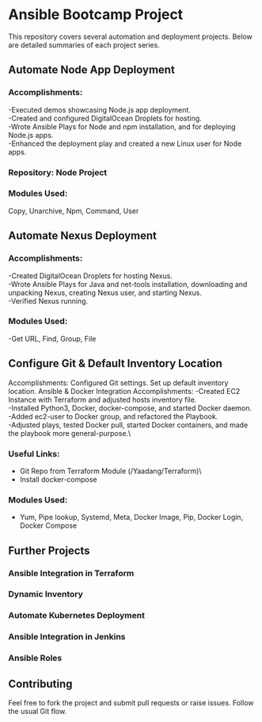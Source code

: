# Ansible Bootcamp Project
This repository covers several automation and deployment projects. Below are detailed summaries of each project series.

## Automate Node App Deployment
### Accomplishments:
-Executed demos showcasing Node.js app deployment.\
-Created and configured DigitalOcean Droplets for hosting.\
-Wrote Ansible Plays for Node and npm installation, and for deploying Node.js apps.\
-Enhanced the deployment play and created a new Linux user for Node apps.
### Repository: Node Project
### Modules Used:
Copy, Unarchive, Npm, Command, User
## Automate Nexus Deployment
### Accomplishments:
-Created DigitalOcean Droplets for hosting Nexus. \
-Wrote Ansible Plays for Java and net-tools installation, downloading and unpacking Nexus, creating Nexus user, and starting Nexus.\
-Verified Nexus running.
### Modules Used:
-Get URL, Find, Group, File
## Configure Git & Default Inventory Location
Accomplishments:
Configured Git settings.
Set up default inventory location.
Ansible & Docker Integration
Accomplishments:
-Created EC2 Instance with Terraform and adjusted hosts inventory file.\
-Installed Python3, Docker, docker-compose, and started Docker daemon.\
-Added ec2-user to Docker group, and refactored the Playbook.\
-Adjusted plays, tested Docker pull, started Docker containers, and made the playbook more general-purpose.\
### Useful Links:
- Git Repo from Terraform Module (/Yaadang/Terraform)\
- Install docker-compose
### Modules Used:
- Yum, Pipe lookup, Systemd, Meta, Docker Image, Pip, Docker Login, Docker Compose
## Further Projects
### Ansible Integration in Terraform
### Dynamic Inventory
### Automate Kubernetes Deployment
### Ansible Integration in Jenkins 
### Ansible Roles
## Contributing
Feel free to fork the project and submit pull requests or raise issues. Follow the usual Git flow.
